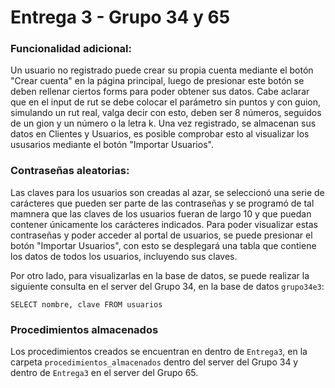 # Entrega 3 - Grupo 34 y 65

### Funcionalidad adicional: 
Un usuario no registrado puede crear su propia cuenta mediante el botón "Crear cuenta" en la página principal, luego de presionar este botón se deben rellenar ciertos forms para poder obtener sus datos. Cabe aclarar que en el input de rut se debe colocar el parámetro sin puntos y con guion, simulando un rut real, valga decir con esto, deben ser 8 números, seguidos de un gion y un número o la letra k. Una vez registrado, se almacenan sus datos en Clientes y Usuarios, es posible comprobar esto al visualizar los ususarios mediante el botón "Importar Usuarios".


### Contraseñas aleatorias: 
Las claves para los usuarios son creadas al azar, se seleccionó una serie de carácteres que pueden ser parte de las contraseñas y se programó de tal mamnera que las claves de los usuarios fueran de largo 10 y que puedan contener únicamente los carácteres indicados. Para poder visualizar estas contraseñas y poder acceder al portal de usuarios, se puede presionar el botón "Importar Usuarios", con esto se desplegará una tabla que contiene los datos de todos los usuarios, incluyendo sus claves.


Por otro lado, para visualizarlas en la base de datos, se puede realizar la siguiente consulta en el server del Grupo 34, en la base de datos ```grupo34e3```:

```SELECT nombre, clave FROM usuarios```

### Procedimientos almacenados
Los procedimientos creados se encuentran en dentro de ```Entrega3```, en la carpeta ```procedimientos_almacenados``` dentro del server del Grupo 34 y dentro de ```Entrega3``` en el server del Grupo 65.

